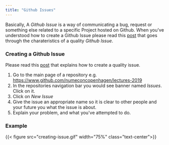```yaml
---
title: "Github Issues"
---
```

Basically, A _Github Issue_ is a way of communicating a bug, request or something else related to a specific Project hosted on Github. When you've understood how to create a Github Issue please read this [post](https://medium.com/nycplanninglabs/writing-a-proper-github-issue-97427d62a20f) that goes through the charateristics of a quality _Github Issue_.

### Creating a Github Issue

Please read this [post](https://medium.com/nycplanninglabs/writing-a-proper-github-issue-97427d62a20f) that explains how to create a quality issue.

1. Go to the main page of a repository e.g. https://www.github.com/numeconcopenhagen/lectures-2019
2. In the repositories navigation bar you would see banner named _Issues_. Click on it.
3. Click on _New Issue_
4. Give the issue an appropriate name so it is clear to other people and your future you what the issue is about.
5. Explain your problem, and what you've attempted to do.

### Example

{{< figure src="creating-issue.gif" width="75%" class="text-center">}}